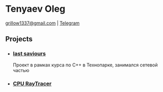 # Tenyaev Oleg
grillow1337@gmail.com | [Telegram](https://telegram.me/grillow)

## Projects

* ### [last saviours](https://github.com/let-robots-reign/last_saviors)
    Проект в рамках курса по C++ в Технопарке, занимался сетевой частью
* ### [CPU RayTracer](https://github.com/grillow/raytracer-old)
